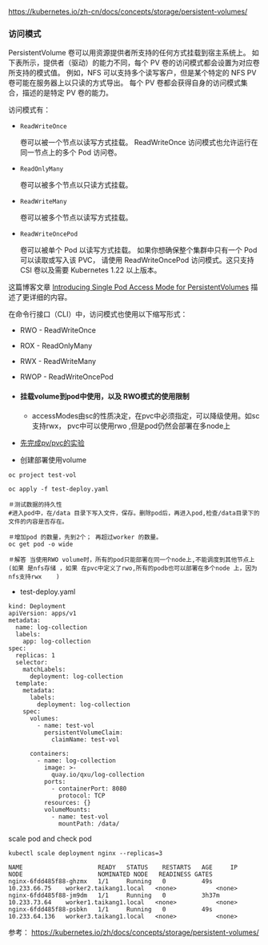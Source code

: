 https://kubernetes.io/zh-cn/docs/concepts/storage/persistent-volumes/

### 访问模式

PersistentVolume 卷可以用资源提供者所支持的任何方式挂载到宿主系统上。 如下表所示，提供者（驱动）的能力不同，每个 PV 卷的访问模式都会设置为对应卷所支持的模式值。 例如，NFS 可以支持多个读写客户，但是某个特定的 NFS PV 卷可能在服务器上以只读的方式导出。 每个 PV 卷都会获得自身的访问模式集合，描述的是特定 PV 卷的能力。

访问模式有：

- `ReadWriteOnce`

  卷可以被一个节点以读写方式挂载。 ReadWriteOnce 访问模式也允许运行在同一节点上的多个 Pod 访问卷。

- `ReadOnlyMany`

  卷可以被多个节点以只读方式挂载。

- `ReadWriteMany`

  卷可以被多个节点以读写方式挂载。

- `ReadWriteOncePod`

  卷可以被单个 Pod 以读写方式挂载。 如果你想确保整个集群中只有一个 Pod 可以读取或写入该 PVC， 请使用 ReadWriteOncePod 访问模式。这只支持 CSI 卷以及需要 Kubernetes 1.22 以上版本。

这篇博客文章 [Introducing Single Pod Access Mode for PersistentVolumes](https://kubernetes.io/blog/2021/09/13/read-write-once-pod-access-mode-alpha/) 描述了更详细的内容。

在命令行接口（CLI）中，访问模式也使用以下缩写形式：

- RWO - ReadWriteOnce
- ROX - ReadOnlyMany
- RWX - ReadWriteMany
- RWOP - ReadWriteOncePod





- #### 挂载volume到pod中使用，以及 RWO模式的使用限制

  - accessModes由sc的性质决定，在pvc中必须指定，可以降级使用。如sc 支持rwx， pvc中可以使用rwo ,但是pod仍然会部署在多node上

- [先完成pv/pvc的实验](../pv/pvc.md)

- 创建部署使用volume

```shell
oc project test-vol

oc apply -f test-deploy.yaml

＃测试数据的持久性
#进入pod中，在/data 目录下写入文件，保存。删除pod后，再进入pod,检查/data目录下的文件的内容是否存在。

＃增加pod 的数量，先到2个； 再超过worker 的数量。
oc get pod -o wide

＃解答 当使用RWO volume时，所有的pod只能部署在同一个node上,不能调度到其他节点上(如果 是nfs存储 ，如果 在pvc中定义了rwo,所有的podb也可以部署在多个node 上，因为nfs支持rwx	)
```

- test-deploy.yaml

```
kind: Deployment
apiVersion: apps/v1
metadata:
  name: log-collection
  labels:
    app: log-collection
spec:
  replicas: 1
  selector:
    matchLabels:
      deployment: log-collection
  template:
    metadata:
      labels:
        deployment: log-collection
    spec:
      volumes:
        - name: test-vol
          persistentVolumeClaim:
            claimName: test-vol

      containers:
        - name: log-collection
          image: >-
            quay.io/qxu/log-collection
          ports:
            - containerPort: 8080
              protocol: TCP
          resources: {}
          volumeMounts:
            - name: test-vol
              mountPath: /data/
```



scale pod and check pod

```
kubectl scale deployment nginx --replicas=3

NAME                     READY   STATUS    RESTARTS   AGE     IP              NODE                     NOMINATED NODE   READINESS GATES
nginx-6fdd485f88-ghzmx   1/1     Running   0          49s     10.233.66.75    worker2.taikang1.local   <none>           <none>
nginx-6fdd485f88-jm9dm   1/1     Running   0          3h37m   10.233.73.64    worker1.taikang1.local   <none>           <none>
nginx-6fdd485f88-psbkn   1/1     Running   0          49s     10.233.64.136   worker3.taikang1.local   <none>           <none>

```

参考： https://kubernetes.io/zh/docs/concepts/storage/persistent-volumes/